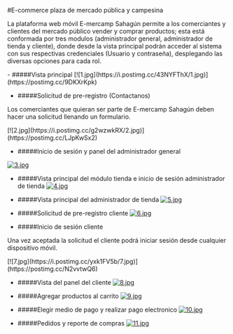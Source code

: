 #E-commerce plaza de mercado pública y campesina 

<p>
La plataforma web móvil E-mercamp Sahagún permite a los comerciantes y clientes del mercado público vender y comprar productos; esta está conformada por   tres modulos  (administrador general, administrador de tienda y cliente), donde desde la vista principal podrán acceder al sistema con sus respectivas credenciales (Usuario y contraseña), desplegando las diversas opciones para cada rol.
</p>
- #####Vista principal
[![1.jpg](https://i.postimg.cc/43NYFThX/1.jpg)](https://postimg.cc/9DKXrKpk)

- #####Solicitud de pre-registro (Contactanos)
<p>Los comerciantes que quieran ser parte de E-mercamp Sahagún deben hacer una solicitud llenando un formulario.</p>
[![2.jpg](https://i.postimg.cc/g2wzwkRX/2.jpg)](https://postimg.cc/LJpKwSx2)

- #####Inicio de sesión y panel del administrador general

[![3.jpg](https://i.postimg.cc/CxpP8cnG/3.jpg)](https://postimg.cc/Yh8zKf30)

- #####Vista principal del módulo tienda e inicio de sesión administrador de tienda
[![4.jpg](https://i.postimg.cc/cJrFy2pN/4.jpg)](https://postimg.cc/yJCm0Q6f)

- #####Vista principal del administrador  de tienda
[![5.jpg](https://i.postimg.cc/k5Ktby8b/5.jpg)](https://postimg.cc/CZM1ykch)

- #####Solicitud  de pre-registro cliente
[![6.jpg](https://i.postimg.cc/nrzz0KsT/6.jpg)](https://postimg.cc/ygMsNZyS)

- #####Inicio de sesión cliente
<p>
Una vez aceptada la solicitud el cliente podrá iniciar sesión desde cualquier dispositivo móvil. 
</p>
[![7.jpg](https://i.postimg.cc/yxk1FV5b/7.jpg)](https://postimg.cc/N2vvtwQ6)

- #####Vista del panel del cliente
 [![8.jpg](https://i.postimg.cc/XqbMvnW5/8.jpg)](https://postimg.cc/FdDCW57F)

 - #####Agregar productos al carrito
 [![9.jpg](https://i.postimg.cc/x1yXjdSv/9.jpg)](https://postimg.cc/xX8ftn88)

  - #####Elegir medio de pago y realizar pago electronico
  [![10.jpg](https://i.postimg.cc/QtVkwyyW/10.jpg)](https://postimg.cc/bDct238z)
  
  - #####Pedidos y reporte de compras
  [![11.jpg](https://i.postimg.cc/g0jZ26qC/11.jpg)](https://postimg.cc/PLGx6J7y)
